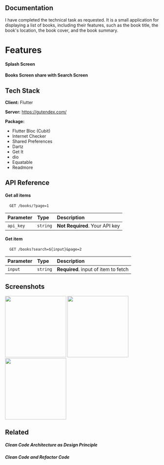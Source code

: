 ## Documentation


I have completed the technical task as requested. It is a small application for displaying a list of books, including their features, such as the book title, the book's location, the book cover, and the book summary.


# Features



#### Splash Screen
#### Books Screen share with Search Screen

## Tech Stack

**Client:** Flutter

**Server:** https://gutendex.com/

**Package:** 
  - Flutter Bloc (Cubit)
  -  Internet Checker
  -  Shared Preferences
  -  Dartz
  -  Get It
  -  dio
  -  Equatable
  -  Readmore


## API Reference

#### Get all items

```http
  GET /books/?page=1
```

| Parameter | Type     | Description                |
| :-------- | :------- | :------------------------- |
| `api_key` | `string` | **Not Required**. Your API key |

#### Get item

```http
  GET /books?search=${input}&page=2
```

| Parameter | Type     | Description                       |
| :-------- | :------- | :-------------------------------- |
| `input`      | `string` | **Required**. input of item to fetch |



## Screenshots


<div>  
<img src="https://github.com/user-attachments/assets/b4f6d0cf-a883-4cb1-ba81-9794b5ff6bfd" width = 200 , hight = 200> 
<img src="https://github.com/user-attachments/assets/eb2f6f86-5191-4c34-a267-e19edf66fd9e" width = 200 , hight = 200> 
<img src="https://github.com/user-attachments/assets/0b506325-3af9-46e3-92fb-8a7f60b69f92" width = 200 , hight = 200>   
</div>

## Related

##### Clean Code Architecture as Design Principle
##### Clean Code and Refactor Code 


